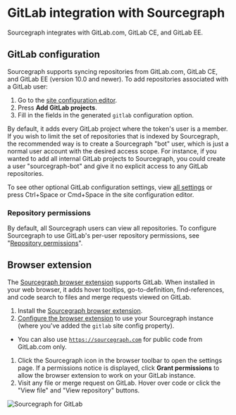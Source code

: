 # GitLab integration with Sourcegraph

Sourcegraph integrates with GitLab.com, GitLab CE, and GitLab EE.

## GitLab configuration

Sourcegraph supports syncing repositories from GitLab.com, GitLab CE, and GitLab EE (version 10.0 and newer). To add repositories associated with a GitLab user:

1.  Go to the [site configuration editor](../admin/site_config/index.md).
2.  Press **Add GitLab projects**.
3.  Fill in the fields in the generated `gitlab` configuration option.

By default, it adds every GitLab project where the token's user is a member. If you wish to limit the set of repositories that is indexed by Sourcegraph, the recommended way is to create a Sourcegraph "bot" user, which is just a normal user account with the desired access scope. For instance, if you wanted to add all internal GitLab projects to Sourcegraph, you could create a user "sourcegraph-bot" and give it no explicit access to any GitLab repositories.

To see other optional GitLab configuration settings, view [all settings](../admin/site_config/index.md) or press Ctrl+Space or Cmd+Space in the site configuration editor.

### Repository permissions

By default, all Sourcegraph users can view all repositories. To configure Sourcegraph to use GitLab's per-user repository permissions, see "[Repository permissions](../admin/repo/permissions.md)".

## Browser extension

The [Sourcegraph browser extension](browser_extension.md) supports GitLab. When installed in your web browser, it adds hover tooltips, go-to-definition, find-references, and code search to files and merge requests viewed on GitLab.

1.  Install the [Sourcegraph browser extension](browser_extension.md).
1.  [Configure the browser extension](browser_extension.md#configuring-the-sourcegraph-instance-to-use) to use your Sourcegraph instance (where you've added the `gitlab` site config property).

- You can also use [`https://sourcegraph.com`](https://sourcegraph.com) for public code from GitLab.com only.

1.  Click the Sourcegraph icon in the browser toolbar to open the settings page. If a permissions notice is displayed, click **Grant permissions** to allow the browser extension to work on your GitLab instance.
1.  Visit any file or merge request on GitLab. Hover over code or click the "View file" and "View repository" buttons.

![Sourcegraph for GitLab](https://cl.ly/7916fe1453a4/download/sourcegraph-for-gitLab.gif)
